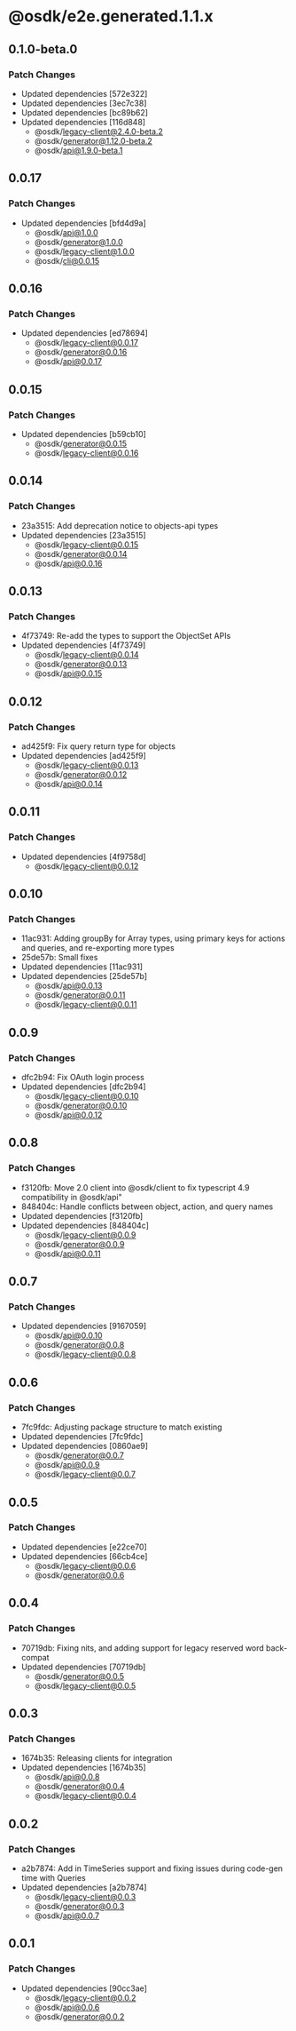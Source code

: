 # @osdk/e2e.generated.1.1.x

## 0.1.0-beta.0

### Patch Changes

- Updated dependencies [572e322]
- Updated dependencies [3ec7c38]
- Updated dependencies [bc89b62]
- Updated dependencies [116d848]
  - @osdk/legacy-client@2.4.0-beta.2
  - @osdk/generator@1.12.0-beta.2
  - @osdk/api@1.9.0-beta.1

## 0.0.17

### Patch Changes

- Updated dependencies [bfd4d9a]
  - @osdk/api@1.0.0
  - @osdk/generator@1.0.0
  - @osdk/legacy-client@1.0.0
  - @osdk/cli@0.0.15

## 0.0.16

### Patch Changes

- Updated dependencies [ed78694]
  - @osdk/legacy-client@0.0.17
  - @osdk/generator@0.0.16
  - @osdk/api@0.0.17

## 0.0.15

### Patch Changes

- Updated dependencies [b59cb10]
  - @osdk/generator@0.0.15
  - @osdk/legacy-client@0.0.16

## 0.0.14

### Patch Changes

- 23a3515: Add deprecation notice to objects-api types
- Updated dependencies [23a3515]
  - @osdk/legacy-client@0.0.15
  - @osdk/generator@0.0.14
  - @osdk/api@0.0.16

## 0.0.13

### Patch Changes

- 4f73749: Re-add the types to support the ObjectSet APIs
- Updated dependencies [4f73749]
  - @osdk/legacy-client@0.0.14
  - @osdk/generator@0.0.13
  - @osdk/api@0.0.15

## 0.0.12

### Patch Changes

- ad425f9: Fix query return type for objects
- Updated dependencies [ad425f9]
  - @osdk/legacy-client@0.0.13
  - @osdk/generator@0.0.12
  - @osdk/api@0.0.14

## 0.0.11

### Patch Changes

- Updated dependencies [4f9758d]
  - @osdk/legacy-client@0.0.12

## 0.0.10

### Patch Changes

- 11ac931: Adding groupBy for Array types, using primary keys for actions and queries, and re-exporting more types
- 25de57b: Small fixes
- Updated dependencies [11ac931]
- Updated dependencies [25de57b]
  - @osdk/api@0.0.13
  - @osdk/generator@0.0.11
  - @osdk/legacy-client@0.0.11

## 0.0.9

### Patch Changes

- dfc2b94: Fix OAuth login process
- Updated dependencies [dfc2b94]
  - @osdk/legacy-client@0.0.10
  - @osdk/generator@0.0.10
  - @osdk/api@0.0.12

## 0.0.8

### Patch Changes

- f3120fb: Move 2.0 client into @osdk/client to fix typescript 4.9 compatibility in @osdk/api"
- 848404c: Handle conflicts between object, action, and query names
- Updated dependencies [f3120fb]
- Updated dependencies [848404c]
  - @osdk/legacy-client@0.0.9
  - @osdk/generator@0.0.9
  - @osdk/api@0.0.11

## 0.0.7

### Patch Changes

- Updated dependencies [9167059]
  - @osdk/api@0.0.10
  - @osdk/generator@0.0.8
  - @osdk/legacy-client@0.0.8

## 0.0.6

### Patch Changes

- 7fc9fdc: Adjusting package structure to match existing
- Updated dependencies [7fc9fdc]
- Updated dependencies [0860ae9]
  - @osdk/generator@0.0.7
  - @osdk/api@0.0.9
  - @osdk/legacy-client@0.0.7

## 0.0.5

### Patch Changes

- Updated dependencies [e22ce70]
- Updated dependencies [66cb4ce]
  - @osdk/legacy-client@0.0.6
  - @osdk/generator@0.0.6

## 0.0.4

### Patch Changes

- 70719db: Fixing nits, and adding support for legacy reserved word back-compat
- Updated dependencies [70719db]
  - @osdk/generator@0.0.5
  - @osdk/legacy-client@0.0.5

## 0.0.3

### Patch Changes

- 1674b35: Releasing clients for integration
- Updated dependencies [1674b35]
  - @osdk/api@0.0.8
  - @osdk/generator@0.0.4
  - @osdk/legacy-client@0.0.4

## 0.0.2

### Patch Changes

- a2b7874: Add in TimeSeries support and fixing issues during code-gen time with Queries
- Updated dependencies [a2b7874]
  - @osdk/legacy-client@0.0.3
  - @osdk/generator@0.0.3
  - @osdk/api@0.0.7

## 0.0.1

### Patch Changes

- Updated dependencies [90cc3ae]
  - @osdk/legacy-client@0.0.2
  - @osdk/api@0.0.6
  - @osdk/generator@0.0.2
